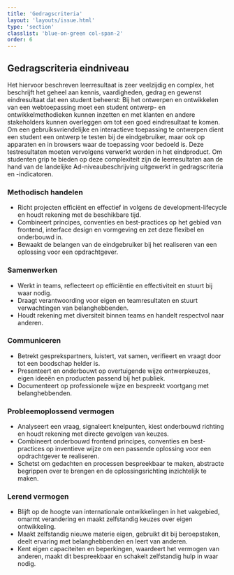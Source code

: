 ```yaml
---
title: 'Gedragscriteria'
layout: 'layouts/issue.html'
type: 'section'
classlist: 'blue-on-green col-span-2'
order: 6
---
```


## Gedragscriteria eindniveau

Het hiervoor beschreven leerresultaat is zeer veelzijdig en complex, het
beschrijft het geheel aan kennis, vaardigheden, gedrag en gewenst eindresultaat
dat een student beheerst: Bij het ontwerpen en ontwikkelen van een webtoepassing
moet een student ontwerp- en ontwikkelmethodieken kunnen inzetten en met klanten
en andere stakeholders kunnen overleggen om tot een goed eindresultaat te komen.
Om een gebruiksvriendelijke en interactieve toepassing te ontwerpen dient een
student een ontwerp te testen bij de eindgebruiker, maar ook op apparaten en in
browsers waar de toepassing voor bedoeld is. Deze testresultaten moeten vervolgens
verwerkt worden in het eindproduct. Om studenten grip te bieden op deze
complexiteit zijn de leerresultaten aan de hand van de landelijke Ad-niveaubeschrijving
uitgewerkt in gedragscriteria en -indicatoren.

### Methodisch handelen

- Richt projecten efficiënt en effectief in volgens de development-lifecycle en houdt rekening met de beschikbare tijd.
- Combineert principes, conventies en best-practices op het gebied van frontend, interface design en vormgeving en zet deze flexibel en onderbouwd in.
- Bewaakt de belangen van de eindgebruiker bij het realiseren van een oplossing voor een opdrachtgever.

### Samenwerken

- Werkt in teams, reflecteert op efficiëntie en effectiviteit en stuurt bij waar nodig.
- Draagt verantwoording voor eigen en teamresultaten en stuurt verwachtingen van belanghebbenden.
- Houdt rekening met diversiteit binnen teams en handelt respectvol naar anderen.

### Communiceren

- Betrekt gesprekspartners, luistert, vat samen, verifieert en vraagt door tot een boodschap helder is.
- Presenteert en onderbouwt op overtuigende wijze ontwerpkeuzes, eigen ideeën en producten passend bij het publiek.
- Documenteert op professionele wijze en bespreekt voortgang met belanghebbenden.

### Probleemoplossend vermogen

- Analyseert een vraag, signaleert knelpunten, kiest onderbouwd richting en houdt rekening met directe gevolgen van keuzes.
- Combineert onderbouwd frontend principes, conventies en best-practices op inventieve wijze om een passende oplossing voor een opdrachtgever te realiseren.
- Schetst om gedachten en processen bespreekbaar te maken, abstracte begrippen over te brengen en de oplossingsrichting inzichtelijk te maken.

### Lerend vermogen

- Blijft op de hoogte van internationale ontwikkelingen in het vakgebied, omarmt verandering en maakt zelfstandig keuzes over eigen ontwikkeling.
- Maakt zelfstandig nieuwe materie eigen, gebruikt dit bij beroepstaken, deelt ervaring met belanghebbenden en leert van anderen.
- Kent eigen capaciteiten en beperkingen, waardeert het vermogen van anderen, maakt dit bespreekbaar en schakelt zelfstandig hulp in waar nodig.
